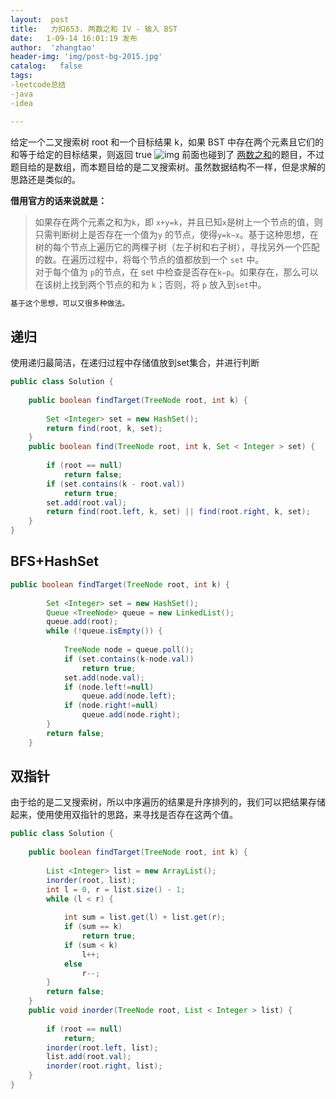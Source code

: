 ```yaml
---
layout:  post
title:   力扣653. 两数之和 IV - 输入 BST
date:   1-09-14 16:01:19 发布
author:  'zhangtao'
header-img: 'img/post-bg-2015.jpg'
catalog:   false
tags:
-leetcode总结
-java
-idea

---
```




给定一个二叉搜索树 root 和一个目标结果 k，如果 BST 中存在两个元素且它们的和等于给定的目标结果，则返回 true ![img](https://img-blog.csdnimg.cn/d5abe140b48047878611c54ac25170f9.png?x-oss-process=image/watermark,type_ZHJvaWRzYW5zZmFsbGJhY2s,shadow_50,text_Q1NETiBA562J5b6F6Iqx5byASQ==,size_18,color_FFFFFF,t_70,g_se,x_16) 前面也碰到了 [两数之和](https://blog.csdn.net/qq_45774645/article/details/110205411)的题目，不过题目给的是数组，而本题目给的是二叉搜索树。虽然数据结构不一样，但是求解的思路还是类似的。

**借用官方的话来说就是：**

>如果存在两个元素之和为<code>k</code>，即 <code>x+y=k</code>，并且已知<code>x</code>是树上一个节点的值，则只需判断树上是否存在一个值为<code>y</code> 的节点，使得<code>y=k−x</code>。基于这种思想，在树的每个节点上遍历它的两棵子树（左子树和右子树），寻找另外一个匹配的数。在遍历过程中，将每个节点的值都放到一个 <code>set</code> 中。<br> 对于每个值为 <code>p</code>的节点，在 set 中检查是否存在<code>k−p</code>。如果存在，那么可以在该树上找到两个节点的和为 <code>k</code>；否则，将 <code>p</code> 放入到<code>set</code>中。

```java
基于这个思想，可以又很多种做法。
```

## 递归

使用递归最简洁，在递归过程中存储值放到set集合，并进行判断

```java
public class Solution {
   
    public boolean findTarget(TreeNode root, int k) {
   
        Set <Integer> set = new HashSet();
        return find(root, k, set);
    }
    public boolean find(TreeNode root, int k, Set < Integer > set) {
   
        if (root == null)
            return false;
        if (set.contains(k - root.val))
            return true;
        set.add(root.val);
        return find(root.left, k, set) || find(root.right, k, set);
    }
}
```

## BFS+HashSet

```java
public boolean findTarget(TreeNode root, int k) {
   
        Set <Integer> set = new HashSet();
        Queue <TreeNode> queue = new LinkedList();
        queue.add(root);
        while (!queue.isEmpty()) {
   
            TreeNode node = queue.poll();
            if (set.contains(k-node.val))
                return true;
            set.add(node.val);
            if (node.left!=null)
                queue.add(node.left);
            if (node.right!=null)
                queue.add(node.right);
        }
        return false;
    }
```

## 双指针

由于给的是二叉搜索树，所以中序遍历的结果是升序排列的，我们可以把结果存储起来，使用使用双指针的思路，来寻找是否存在这两个值。

```java
public class Solution {
   
    public boolean findTarget(TreeNode root, int k) {
   
        List <Integer> list = new ArrayList();
        inorder(root, list);
        int l = 0, r = list.size() - 1;
        while (l < r) {
   
            int sum = list.get(l) + list.get(r);
            if (sum == k)
                return true;
            if (sum < k)
                l++;
            else
                r--;
        }
        return false;
    }
    public void inorder(TreeNode root, List < Integer > list) {
   
        if (root == null)
            return;
        inorder(root.left, list);
        list.add(root.val);
        inorder(root.right, list);
    }
}
```

